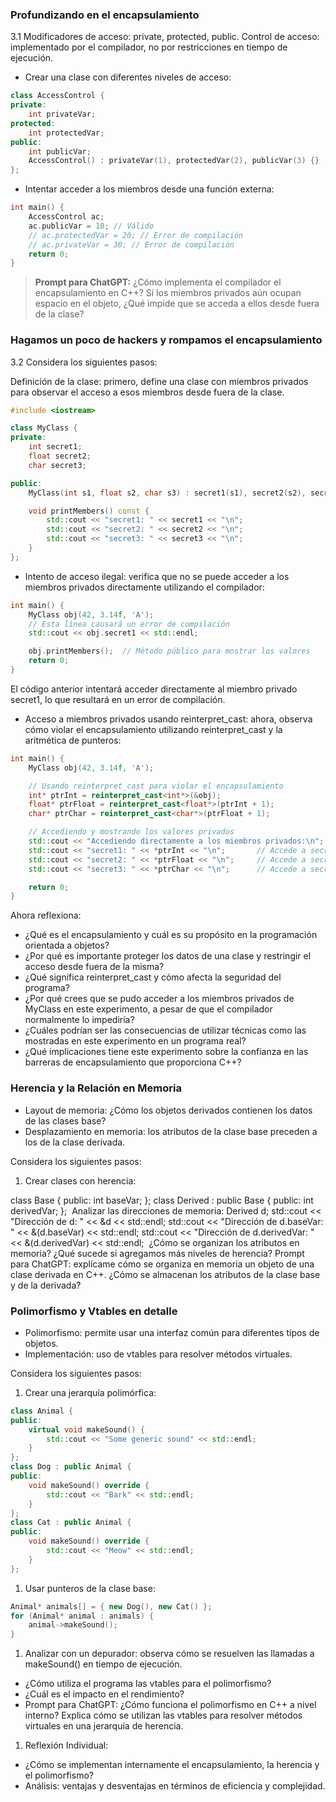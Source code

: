 ### Profundizando en el encapsulamiento

3.1 Modificadores de acceso: private, protected, public. Control de acceso: implementado por el compilador, no por restricciones en tiempo de ejecución.

- Crear una clase con diferentes niveles de acceso:

```cpp
class AccessControl {
private:
    int privateVar;
protected:
    int protectedVar;
public:
    int publicVar;
    AccessControl() : privateVar(1), protectedVar(2), publicVar(3) {}
};
```

- Intentar acceder a los miembros desde una función externa:

```cpp
int main() {
    AccessControl ac;
    ac.publicVar = 10; // Válido
    // ac.protectedVar = 20; // Error de compilación
    // ac.privateVar = 30; // Error de compilación
    return 0;
}
```

> **Prompt para ChatGPT:** ¿Cómo implementa el compilador el encapsulamiento en C++? Si los miembros privados aún ocupan espacio en el objeto, ¿Qué impide que se acceda a ellos desde fuera de la clase?
>


### Hagamos un poco de hackers y rompamos el encapsulamiento

3.2 Considera los siguientes pasos:

 Definición de la clase: primero, define una clase con miembros privados para observar el acceso a esos miembros desde fuera de la clase.

```cpp
#include <iostream>

class MyClass {
private:
    int secret1;
    float secret2;
    char secret3;

public:
    MyClass(int s1, float s2, char s3) : secret1(s1), secret2(s2), secret3(s3) {}

    void printMembers() const {
        std::cout << "secret1: " << secret1 << "\n";
        std::cout << "secret2: " << secret2 << "\n";
        std::cout << "secret3: " << secret3 << "\n";
    }
};
```

- Intento de acceso ilegal: verifica que no se puede acceder a los miembros privados directamente utilizando el compilador:

```cpp
int main() {
    MyClass obj(42, 3.14f, 'A');
    // Esta línea causará un error de compilación
    std::cout << obj.secret1 << std::endl;

    obj.printMembers();  // Método público para mostrar los valores
    return 0;
}
```

El código anterior intentará acceder directamente al miembro privado secret1, lo que resultará en un error de compilación.

- Acceso a miembros privados usando reinterpret_cast: ahora, observa cómo violar el encapsulamiento utilizando reinterpret_cast y la aritmética de punteros:

```cpp
int main() {
    MyClass obj(42, 3.14f, 'A');

    // Usando reinterpret_cast para violar el encapsulamiento
    int* ptrInt = reinterpret_cast<int*>(&obj);
    float* ptrFloat = reinterpret_cast<float*>(ptrInt + 1);
    char* ptrChar = reinterpret_cast<char*>(ptrFloat + 1);

    // Accediendo y mostrando los valores privados
    std::cout << "Accediendo directamente a los miembros privados:\n";
    std::cout << "secret1: " << *ptrInt << "\n";       // Accede a secret1
    std::cout << "secret2: " << *ptrFloat << "\n";     // Accede a secret2
    std::cout << "secret3: " << *ptrChar << "\n";      // Accede a secret3

    return 0;
}
```

Ahora reflexiona:

- ¿Qué es el encapsulamiento y cuál es su propósito en la programación orientada a objetos?
- ¿Por qué es importante proteger los datos de una clase y restringir el acceso desde fuera de la misma?
- ¿Qué significa reinterpret_cast y cómo afecta la seguridad del programa?
- ¿Por qué crees que se pudo acceder a los miembros privados de MyClass en este experimento, a pesar de que el compilador normalmente lo impediría?
- ¿Cuáles podrían ser las consecuencias de utilizar técnicas como las mostradas en este experimento en un programa real?
- ¿Qué implicaciones tiene este experimento sobre la confianza en las barreras de encapsulamiento que proporciona C++?

### Herencia y la Relación en Memoria

- Layout de memoria: ¿Cómo los objetos derivados contienen los datos de las clases base?
- Desplazamiento en memoria: los atributos de la clase base preceden a los de la clase derivada.

Considera los siguientes pasos:

1. Crear clases con herencia:

class Base {
public:
    int baseVar;
};
class Derived : public Base {
public:
    int derivedVar;
};
​
Analizar las direcciones de memoria:
Derived d;
std::cout << "Dirección de d: " << &d << std::endl;
std::cout << "Dirección de d.baseVar: " << &(d.baseVar) << std::endl;
std::cout << "Dirección de d.derivedVar: " << &(d.derivedVar) << std::endl;
​
¿Cómo se organizan los atributos en memoria?
¿Qué sucede si agregamos más niveles de herencia?
Prompt para ChatGPT: explícame cómo se organiza en memoria un objeto de una clase derivada en C++. ¿Cómo se almacenan los atributos de la clase base y de la derivada?

### Polimorfismo y Vtables en detalle

- Polimorfismo: permite usar una interfaz común para diferentes tipos de objetos.
- Implementación: uso de vtables para resolver métodos virtuales.

Considera los siguientes pasos:

1. Crear una jerarquía polimórfica:

```cpp
class Animal {
public:
    virtual void makeSound() {
        std::cout << "Some generic sound" << std::endl;
    }
};
class Dog : public Animal {
public:
    void makeSound() override {
        std::cout << "Bark" << std::endl;
    }
};
class Cat : public Animal {
public:
    void makeSound() override {
        std::cout << "Meow" << std::endl;
    }
};
```

1. Usar punteros de la clase base:

```cpp
Animal* animals[] = { new Dog(), new Cat() };
for (Animal* animal : animals) {
    animal->makeSound();
}
```

1. Analizar con un depurador: observa cómo se resuelven las llamadas a makeSound() en tiempo de ejecución.
- ¿Cómo utiliza el programa las vtables para el polimorfismo?
- ¿Cuál es el impacto en el rendimiento?
- Prompt para ChatGPT: ¿Cómo funciona el polimorfismo en C++ a nivel interno? Explica cómo se utilizan las vtables para resolver métodos virtuales en una jerarquía de herencia.

1. Reflexión Individual:
- ¿Cómo se implementan internamente el encapsulamiento, la herencia y el polimorfismo?
- Análisis: ventajas y desventajas en términos de eficiencia y complejidad.
